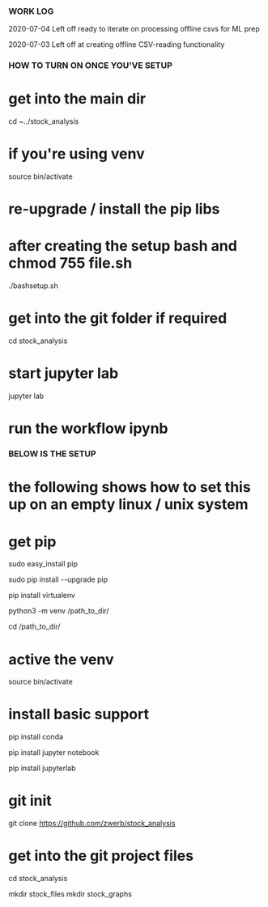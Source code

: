 ### WORK LOG ###

2020-07-04 Left off ready to iterate on processing offline csvs for ML prep

2020-07-03 Left off at creating offline CSV-reading functionality


### HOW TO TURN ON ONCE YOU'VE SETUP ###

# get into the main dir 

cd ~../stock_analysis

# if you're using venv

source bin/activate

# re-upgrade / install the pip libs
# after creating the setup bash and chmod 755 file.sh

./bashsetup.sh

# get into the git folder if required

cd stock_analysis

# start jupyter lab


jupyter lab

# run the workflow ipynb

### BELOW IS THE SETUP ###

# the following shows how to set this up on an empty linux / unix system
# get pip

sudo easy_install pip

sudo pip install --upgrade pip

pip install virtualenv

python3 -m venv /path_to_dir/

cd /path_to_dir/

# active the venv

source bin/activate

# install basic support

pip install conda

pip install jupyter notebook

pip install jupyterlab

# git init

git clone https://github.com/zwerb/stock_analysis

# get into the git project files

cd stock_analysis

mkdir stock_files
mkdir stock_graphs


